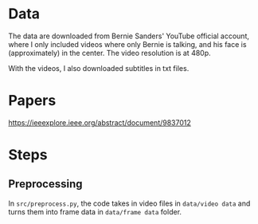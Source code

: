 # Data 

The data are downloaded from Bernie Sanders' YouTube official account, where I only included videos where only Bernie is talking, and his face is (approximately) in the center. The video resolution is at 480p. 

With the videos, I also downloaded subtitles in txt files.

# Papers

https://ieeexplore.ieee.org/abstract/document/9837012

# Steps
## Preprocessing
In `src/preprocess.py`, the code takes in video files in `data/video data` and turns them into frame data in `data/frame data` folder. 


